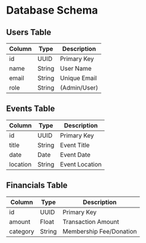 # Database Schema

## **Users Table**
| Column  | Type    | Description |
|---------|--------|-------------|
| id      | UUID   | Primary Key |
| name    | String | User Name |
| email   | String | Unique Email |
| role    | String | (Admin/User) |

## **Events Table**
| Column   | Type    | Description |
|----------|--------|-------------|
| id       | UUID   | Primary Key |
| title    | String | Event Title |
| date     | Date   | Event Date |
| location | String | Event Location |

## **Financials Table**
| Column    | Type  | Description |
|-----------|------|-------------|
| id        | UUID | Primary Key |
| amount    | Float| Transaction Amount |
| category  | String | Membership Fee/Donation |